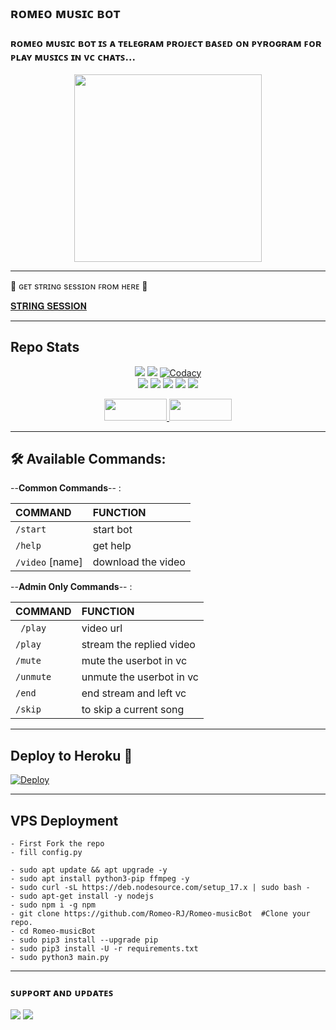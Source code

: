 <h2 align="centre"> ʀᴏᴍᴇᴏ ᴍᴜsɪᴄ ʙᴏᴛ </h2>

### ʀᴏᴍᴇᴏ ᴍᴜsɪᴄ ʙᴏᴛ ɪꜱ ᴀ ᴛᴇʟᴇɢʀᴀᴍ ᴘʀᴏᴊᴇᴄᴛ ʙᴀꜱᴇᴅ ᴏɴ ᴘʏʀᴏɢʀᴀᴍ ꜰᴏʀ ᴘʟᴀʏ ᴍᴜꜱɪᴄꜱ ɪɴ ᴠᴄ ᴄʜᴀᴛꜱ...

<p align="center"><a href="https://t.me/Romeobot_op"><img src="https://telegra.ph/file/046a3e53fc04fa3de84e0.jpg" width="300"></a></p>
<p align="center"> 

---------------------

🔷 ɢᴇᴛ sᴛʀɪɴɢ sᴇssɪᴏɴ ꜰʀᴏᴍ ʜᴇʀᴇ 🔷

[𝐒𝐓𝐑𝐈𝐍𝐆 𝐒𝐄𝐒𝐒𝐈𝐎𝐍](https://t.me/Rjssgbot)

---------------------

## Repo Stats

<p align="center">
   <a href="https://www.python.org/" alt="made-with-python"> <img src="https://img.shields.io/badge/Made%20with-Python-black.svg?style=flat-square&logo=python&logoColor=blue&color=green" /></a>
    <a href="https://github.com/Romeo-RJ/Romeo-musicBot/graphs/commit-activity" alt="Maintenance"> <img src="https://img.shields.io/badge/Maintained%3F-yes-green.svg?style=flat-square" /></a>
    <a href="https://app.codacy.com/gh/Romeo-RJ/Romeo-musicBot/dashboard"> <img src="https://img.shields.io/codacy/grade/a723cb464d5a4d25be3152b5d71de82d?color=green&logo=codacy&style=flat-square" alt="Codacy" /></a><br>
    <a href="https://github.com/Romeo-RJ/Romeo-musicBot"> <img src="https://img.shields.io/github/repo-size/Romeo-musicBot/Video-call-bot?color=green&logo=github&logoColor=blue&style=flat-square" /></a>
    <a href="https://github.com/Romeo-RJ/Romeo-musicBot/commits/main"> <img src="https://img.shields.io/github/last-commit/Romeo-RJ/Romeo-musicBot?color=green&logo=github&logoColor=blue&style=flat-square" /></a>
    <a href="https://github.com/Romeo-RJ/Romeo-musicBot/issues"> <img src="https://img.shields.io/github/issues/Romeo-RJ/Romeo-musicBot?color=green&logo=github&logoColor=blue&style=flat-square" /></a>
    <a href="https://github.com/Romeo-RJ/Romeo-musicBot/network/members"> <img src="https://img.shields.io/github/forks/Romeo-RJ/Romeo-musicBot?color=green&logo=github&logoColor=blue&style=flat-square" /></a>  
    <a href="https://github.com/Romeo-RJ/Romeo-musicBot/network/members"> <img src="https://img.shields.io/github/stars/Romeo-RJ/Romeo-musicBot?color=green&logo=github&logoColor=blue&style=flat-square" /></a>  
</p>


<p align="center">
  <a href="https://github.com/Romeo-RJ/Romeo-musicBot/fork">
    <img src="https://img.shields.io/github/forks/Romeo-RJ/Romeo-musicBot?color=dark&label=FORK&logo=github&style=plastic"width="100" height="35"> 
  </a>
  <a href="https://github.com/youtubeslgeekshow/Video-call-bot/stars">
    <img src="https://img.shields.io/github/stars/Romeo-RJ/Romeo-musicBot?color=dark&label=STARS&logo=github&style=plastic"width="100" height="35">
  </a>
</p>    

---------------------

## 🛠 Available Commands:

 --**Common Commands**-- :

COMMAND | FUNCTION 
:--- | :---
`/start` | start bot
`/help`| get help
`/video` [name] | download the video

 --**Admin Only Commands**-- :

COMMAND | FUNCTION
:--- | :---
` /play` | video url
`/play`| stream the replied video
`/mute` | mute the userbot in vc
`/unmute` | unmute the userbot in vc
`/end`| end stream and left vc
`/skip`| to skip a current song

---------------------

##  Deploy to Heroku  🤝

[![Deploy](https://www.herokucdn.com/deploy/button.svg)](https://heroku.com/deploy?template=https://github.com/Romeo-RJ/Romeo-musicBot)

---------------------

## VPS Deployment
```
- First Fork the repo
- fill config.py

- sudo apt update && apt upgrade -y 
- sudo apt install python3-pip ffmpeg -y
- sudo curl -sL https://deb.nodesource.com/setup_17.x | sudo bash -
- sudo apt-get install -y nodejs
- sudo npm i -g npm
- git clone https://github.com/Romeo-RJ/Romeo-musicBot  #Clone your repo.
- cd Romeo-musicBot
- sudo pip3 install --upgrade pip
- sudo pip3 install -U -r requirements.txt
- sudo python3 main.py
```
 
---------------------
### ꜱᴜᴘᴘᴏʀᴛ ᴀɴᴅ ᴜᴘᴅᴀᴛᴇꜱ
<a href="https://t.me/RomeoBot_op"><img src="https://img.shields.io/badge/Join-Group%20Support-black.svg?style=for-the-badge&logo=Telegram"></a> <a href="https://t.me/Romeo_op"><img src="https://img.shields.io/badge/Join-Updates%20Channel-black.svg?style=for-the-badge&logo=Telegram"></a>
